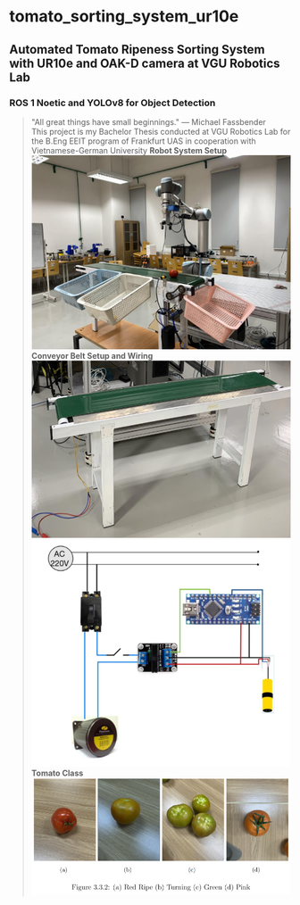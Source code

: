 # tomato_sorting_system_ur10e
## Automated Tomato Ripeness Sorting System with UR10e and OAK-D camera at VGU Robotics Lab
### ROS 1 Noetic and YOLOv8 for Object Detection
> "All great things have small beginnings." — Michael Fassbender\
This project is my Bachelor Thesis conducted at VGU Robotics Lab for the B.Eng EEIT program of Frankfurt UAS in cooperation with Vietnamese-German University 
**Robot System Setup**\
![](https://github.com/trungtran22/tomato_sorting_system_ur10e/blob/main/Pics/Robot_Sys.png)
\
**Conveyor Belt Setup and Wiring**\
![](https://github.com/trungtran22/tomato_sorting_system_ur10e/blob/main/Pics/Conveyor.png)
![Wiring](https://github.com/trungtran22/tomato_sorting_system_ur10e/blob/main/Pics/Conveyor_Electrical.png)
\
**Tomato Class**
![](https://github.com/trungtran22/tomato_sorting_system_ur10e/blob/main/Pics/Tomato_class.png)
